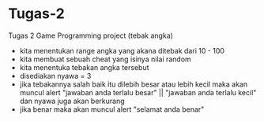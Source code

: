 # Tugas-2
Tugas 2 Game Programming project (tebak angka)

- kita menentukan range angka yang akana ditebak dari 10 - 100
- kita membuat sebuah cheat yang isinya nilai random 
- kita menentuka tebakan angka tersebut
- disediakan nyawa = 3
- jika tebakannya salah baik itu dilebih besar atau lebih kecil maka akan muncul alert "jawaban anda terlalu besar" || 
 "jawaban anda terlalu kecil" dan nyawa juga akan berkurang
- jika benar maka akan muncul alert "selamat anda benar"
